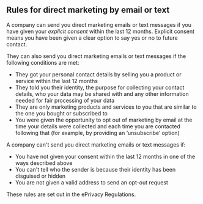 ##  Rules for direct marketing by email or text

A company can send you direct marketing emails or text messages if you have
given your _explicit consent_ within the last 12 months. Explicit consent
means you have been given a clear option to say yes or no to future contact.

They can also send you direct marketing emails or text messages if the
following conditions are met:

  * They got your personal contact details by selling you a product or service within the last 12 months 
  * They told you their identity, the purpose for collecting your contact details, who your data may be shared with and any other information needed for fair processing of your data 
  * They are only marketing products and services to you that are similar to the one you bought or subscribed to 
  * You were given the opportunity to opt out of marketing by email at the time your details were collected and each time you are contacted following that (for example, by providing an ‘unsubscribe’ option) 

A company can't send you direct marketing emails or text messages if:

  * You have not given your consent within the last 12 months in one of the ways described above 
  * You can't tell who the sender is because their identity has been disguised or hidden 
  * You are not given a valid address to send an opt-out request 

These rules are set out in the ePrivacy Regulations.
